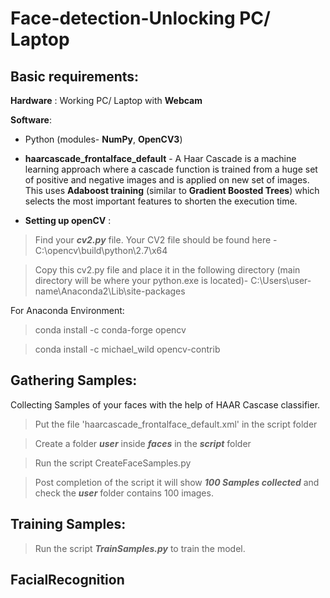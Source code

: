 # Face-detection-Unlocking PC/ Laptop

## Basic requirements:
**Hardware** : Working PC/ Laptop with **Webcam**

**Software**:  
- Python (modules- **NumPy**, **OpenCV3**)
- **haarcascade_frontalface_default** - A Haar Cascade is a machine learning approach where a cascade function is trained from a huge 
set of positive and negative images and is applied on new set of images.
This uses **Adaboost training** (similar to **Gradient Boosted Trees**) which selects the most important features to shorten the execution time. 
   
- **Setting up openCV** :

> Find your ***cv2.py*** file.
> Your CV2 file should be found here - C:\opencv\build\python\2.7\x64

> Copy this cv2.py file and place it in the following directory (main directory will be where your python.exe is located)-
> C:\Users\user-name\Anaconda2\Lib\site-packages

For Anaconda Environment:

> conda install -c conda-forge opencv

> conda install -c michael_wild opencv-contrib 


## Gathering Samples:

Collecting Samples of your faces with the help of HAAR Cascase classifier.

> Put the file 'haarcascade_frontalface_default.xml' in the script folder

> Create a folder ***user*** inside ***faces*** in the ***script*** folder

> Run the script CreateFaceSamples.py

> Post completion of the script it will show ***100 Samples collected*** and check the ***user*** folder contains 100 images.


## Training Samples:

> Run the script ***TrainSamples.py*** to train the model.


## FacialRecognition
